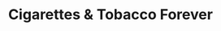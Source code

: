 ---
title: "Cigarettes & Tobacco Forever"
url: /sacramento/cigarettes-und-tobacco-forever/
shop: Tabak
---
